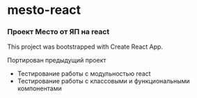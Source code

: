 # mesto-react

### Проект Место от ЯП на react

This project was bootstrapped with Create React App.

Портирован предыдущий проект

* Тестирование работы с модульностью react
* Тестирование работы с классовыми и функциональными компонентами